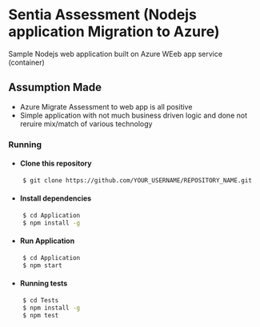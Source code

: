# Sentia Assessment (Nodejs application Migration to Azure)

Sample Nodejs web application built on Azure WEeb app service (container)

## Assumption Made

- Azure Migrate Assessment to web app is all positive
- Simple application with not much business driven logic and done not reruire mix/match of various technology


### Running

 - #### Clone this repository  

```bash
    $ git clone https://github.com/YOUR_USERNAME/REPOSITORY_NAME.git
```

- #### Install dependencies
```bash
    $ cd Application
    $ npm install -g
```
- #### Run Application
```bash
    $ cd Application
    $ npm start
```
- #### Running tests
```bash
    $ cd Tests
    $ npm install -g
    $ npm test
